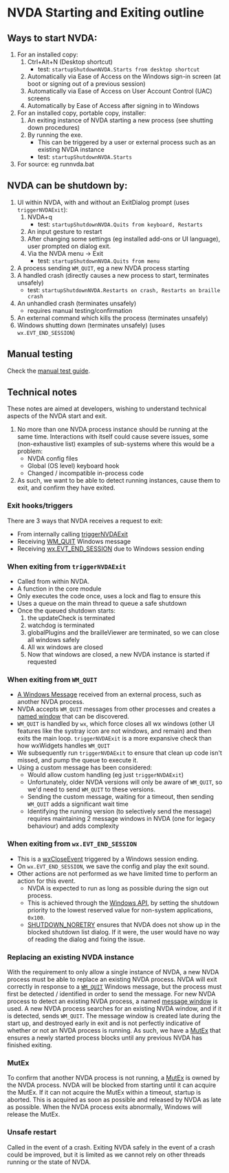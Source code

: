 # NVDA Starting and Exiting outline

## Ways to start NVDA:

1. For an installed copy:
    1. Ctrl+Alt+N (Desktop shortcut)
        - test: `startupShutdownNVDA.Starts from desktop shortcut`
    1. Automatically via Ease of Access on the Windows sign-in screen (at boot or signing out of a previous session)
    1. Automatically via Ease of Access on User Account Control (UAC) screens
    1. Automatically by Ease of Access after signing in to Windows
1. For an installed copy, portable copy, installer:
    1. An exiting instance of NVDA starting a new process (see shutting down procedures)
    1. By running the exe.
        - This can be triggered by a user or external process such as an existing NVDA instance
        - test: `startupShutdownNVDA.Starts`
1. For source: eg runnvda.bat

## NVDA can be shutdown by:

1. UI within NVDA, with and without an ExitDialog prompt (uses `triggerNVDAExit`):
    1. NVDA+q
        - test: `startupShutdownNVDA.Quits from keyboard, Restarts`
    1. An input gesture to restart
    1. After changing some settings (eg installed add-ons or UI language), user prompted on dialog exit.
    1. Via the NVDA menu -> Exit
        - test: `startupShutdownNVDA.Quits from menu`
1. A process sending `WM_QUIT`, eg a new NVDA process starting
1. A handled crash (directly causes a new process to start, terminates unsafely)
    - test: `startupShutdownNVDA.Restarts on crash, Restarts on braille crash`
1. An unhandled crash (terminates unsafely)
    - requires manual testing/confirmation
1. An external command which kills the process (terminates unsafely)
1. Windows shutting down (terminates unsafely) (uses `wx.EVT_END_SESSION`)

## Manual testing
Check the [manual test guide](../../tests/manual/startupShutdown.md).

## Technical notes

These notes are aimed at developers, wishing to understand technical aspects of the NVDA start and exit.

1. No more than one NVDA process instance should be running at the same time. Interactions with itself could cause severe issues, some (non-exhaustive list) examples of sub-systems where this would be a problem:
   - NVDA config files
   - Global (OS level) keyboard hook
   - Changed / incompatible in-process code
2. As such, we want to be able to detect running instances, cause them to exit, and confirm they have exited.

### Exit hooks/triggers

There are 3 ways that NVDA receives a request to exit:

- From internally calling [triggerNVDAExit](#When-exiting-from-triggerNVDAExit)
- Receiving [WM_QUIT](#When-exiting-from-WM_QUIT) Windows message
- Receiving [wx.EVT_END_SESSION](#When-exiting-from-wxEVT_END_SESSION) due to Windows session ending

### When exiting from `triggerNVDAExit`
* Called from within NVDA.
* A function in the core module
* Only executes the code once, uses a lock and flag to ensure this
* Uses a queue on the main thread to queue a safe shutdown
* Once the queued shutdown starts:
    1. the updateCheck is terminated
    1. watchdog is terminated
    1. globalPlugins and the brailleViewer are terminated, so we can close all windows safely
    1. All wx windows are closed
    1. Now that windows are closed, a new NVDA instance is started if requested

### When exiting from `WM_QUIT`
* [A Windows Message](https://docs.microsoft.com/en-us/windows/win32/winmsg/wm-quit) received from an external process, such as another NVDA process.
* NVDA accepts `WM_QUIT` messages from other processes and creates a [named window](https://docs.microsoft.com/en-us/windows/win32/learnwin32/creating-a-window#creating-the-window) that can be discovered.
* `WM_QUIT` is handled by `wx`, which force closes all wx windows (other UI features like the systray icon are not windows, and remain) and then exits the main loop.
`triggerNVDAExit` is a more expansive check than how wxWidgets handles `WM_QUIT`
* We subsequently run `triggerNVDAExit` to ensure that clean up code isn't missed, and pump the queue to execute it.
* Using a custom message has been considered:
  - Would allow custom handling (eg just `triggerNVDAExit`)
  - Unfortunately, older NVDA versions will only be aware of `WM_QUIT`, so we'd need to send `WM_QUIT` to these versions.
  - Sending the custom message, waiting for a timeout, then sending `WM_QUIT` adds a significant wait time
  - Identifying the running version (to selectively send the message) requires maintaining 2 message windows in NVDA (one for legacy behaviour) and adds complexity

### When exiting from `wx.EVT_END_SESSION`
* This is a [wxCloseEvent](https://docs.wxwidgets.org/3.0/classwx_close_event.html) triggered by a Windows session ending.
* On `wx.EVT_END_SESSION`, we save the config and play the exit sound.
* Other actions are not performed as we have limited time to perform an action for this event.
    * NVDA is expected to run as long as possible during the sign out process.
    * This is achieved through the [Windows API](https://docs.microsoft.com/en-us/windows/win32/api/processthreadsapi/nf-processthreadsapi-setprocessshutdownparameters), by setting the shutdown priority to the lowest reserved value for non-system applications, `0x100`.
    * [SHUTDOWN_NORETRY](https://docs.microsoft.com/en-us/windows/win32/api/processthreadsapi/nf-processthreadsapi-setprocessshutdownparameters) ensures that NVDA does not show up in the blocked shutdown list dialog.
    If it were, the user would have no way of reading the dialog and fixing the issue.

### Replacing an existing NVDA instance

With the requirement to only allow a single instance of NVDA, a new NVDA process must be able to replace an existing NVDA process.
NVDA will exit correctly in response to a [`WM_QUIT`](#When-exiting-from-WM_QUIT) Windows message, but the process must first be detected / identified in order to send the message.
For new NVDA process to detect an existing NVDA process, a named [message window](https://docs.microsoft.com/en-us/windows/win32/learnwin32/creating-a-window#creating-the-window) is used.
A new NVDA process searches for an existing NVDA window, and if it is detected, sends `WM_QUIT`.
The message window is created late during the start up, and destroyed early in exit and is not perfectly indicative of whether or not an NVDA process is running.
As such, we have a [MutEx](#MutEx) that ensures a newly started process blocks until any previous NVDA has finished exiting.

### MutEx

To confirm that another NVDA process is not running,
a [MutEx](https://docs.microsoft.com/en-us/windows/win32/sync/mutex-objects) is owned by the NVDA process.
NVDA will be blocked from starting until it can acquire the MutEx.
If it can not acquire the MutEx within a timeout, startup is aborted.
This is acquired as soon as possible and released by NVDA as late as possible.
When the NVDA process exits abnormally, Windows will release the MutEx.

### Unsafe restart

Called in the event of a crash. Exiting NVDA safely in the event of a crash could be improved, but it is limited as we cannot rely on other threads running or the state of NVDA.
